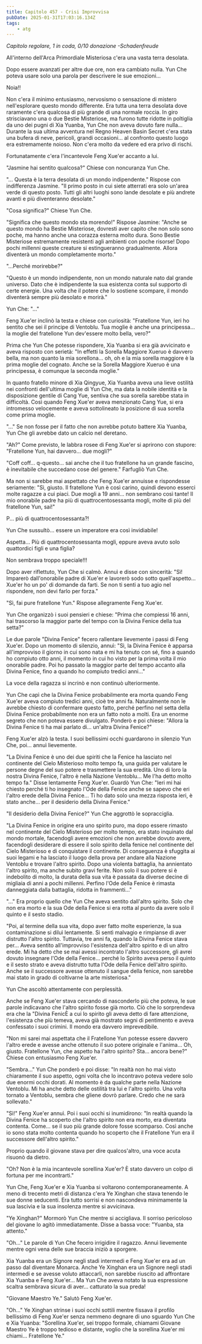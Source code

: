 ```yaml
---
title: Capitolo 457 - Crisi Improvvisa
pubDate: 2025-01-31T17:03:16.134Z
tags:
    - atg
---
```



<em>Capitolo regolare,
1 in coda, 0/10 donazione</em>
<em>-Schadenfreude</em>


All'interno dell'Arca Primordiale Misteriosa c'era una vasta terra desolata.


Dopo essere avanzati per altre due ore, non era cambiato nulla. Yun Che poteva usare solo una parola per descrivere le sue emozioni...


Noia!!


Non c'era il minimo entusiasmo, nervosismo o sensazione di mistero nell'esplorare questo mondo differente. Era tutta una terra desolata dove raramente c'era qualcosa di più grande di una normale roccia. In giro strisciavano una o due Bestie Misteriose, ma furono tutte ridotte in poltiglia da uno dei pugni di Xia Yuanba, Yun Che non aveva dovuto fare nulla... Durante la sua ultima avventura nel Regno Heaven Basin Secret c'era stata una bufera di neve, pericoli, grandi occasioni... al confronto questo luogo era estremamente noioso. Non c'era molto da vedere ed era privo di rischi.


Fortunatamente c'era l'incantevole Feng Xue'er accanto a lui.


"Jasmine hai sentito qualcosa?" Chiese con noncuranza Yun Che.


"... Questa è la terra desolata di un mondo indipendente." Rispose con indifferenza Jasmine. "Il primo posto in cui siete atterrati era solo un'area verde di questo posto. Tutti gli altri luoghi sono lande desolate e più andrete avanti e più diventeranno desolate."


"Cosa significa?" Chiese Yun Che.


"Significa che questo mondo sta morendo!" Rispose Jasmine: "Anche se questo mondo ha Bestie Misteriose, dovresti aver capito che non solo sono poche, ma hanno anche una corazza esterna molto dura. Sono Bestie Misteriose estremamente resistenti agli ambienti con poche risorse! Dopo pochi millenni queste creature si estingueranno gradualmente. Allora diventerà un mondo completamente morto."


"...Perché morirebbe?"


"Questo è un mondo indipendente, non un mondo naturale nato dal grande universo. Dato che è indipendente la sua esistenza conta sul supporto di certe energie. Una volta che il potere che lo sostiene scompare, il mondo diventerà sempre più desolato e morirà."


Yun Che: "..."


Feng Xue'er inclinò la testa e chiese con curiosità: "Fratellone Yun, ieri ho sentito che sei il principe di Ventoblu. Tua moglie è anche una principessa... la moglie del fratellone Yun dev'essere molto bella, vero?"


Prima che Yun Che potesse rispondere, Xia Yuanba si era già avvicinato e aveva risposto con serietà: "In effetti la Sorella Maggiore Xueruo è davvero bella, ma non quanto la mia sorellona... oh, oh e la mia sorella maggiore è la prima moglie del cognato. Anche se la Sorella Maggiore Xueruo è una principessa, è comunque la seconda moglie."


In quanto fratello minore di Xia Qingyue, Xia Yuanba aveva una lieve ostilità nei confronti dell'ultima moglie di Yun Che, ma data la nobile identità e la disposizione gentile di Cang Yue, sentiva che sua sorella sarebbe stata in difficoltà. Così quando Feng Xue'er aveva menzionato Cang Yue, si era intromesso velocemente e aveva sottolineato la posizione di sua sorella come prima moglie.


"..." Se non fosse per il fatto che non avrebbe potuto battere Xia Yuanba, Yun Che gli avrebbe dato un calcio nel deretano.


"Ah?" Come previsto, le labbra rosee di Feng Xue'er si aprirono con stupore: "Fratellone Yun, hai davvero... due mogli?"


"Coff coff... q-questo... sai anche che il tuo fratellone ha un grande fascino, è inevitabile che succedano cose del genere." Farfugliò Yun Che.


Ma non si sarebbe mai aspettato che Feng Xue'er annuisse e rispondesse seriamente: "Sì, giusto. Il fratellone Yun è così carino, quindi devono esserci molte ragazze a cui piaci. Due mogli a 19 anni... non sembrano così tante! Il mio onorabile padre ha più di quattrocentosessanta mogli, molte di più del fratellone Yun, sai!"


P... più di quattrocentosessanta?!


Yun Che sussultò... essere un imperatore era così invidiabile!


Aspetta... Più di quattrocentosessanta mogli, eppure aveva avuto solo quattordici figli e una figlia?


Non sembrava troppo speciale!!!


Dopo aver riflettuto, Yun Che si calmò. Annuì e disse con sincerità: "Sì! Imparerò dall'onorabile padre di Xue'er e lavorerò sodo sotto quell'aspetto... Xue'er ho un po' di domande da farti. Se non ti senti a tuo agio nel rispondere, non devi farlo per forza."


"Sì, fai pure fratellone Yun." Rispose allegramente Feng Xue'er.


Yun Che organizzò i suoi pensieri e chiese: "Prima che compiessi 16 anni, hai trascorso la maggior parte del tempo con la Divina Fenice della tua setta?"


Le due parole "Divina Fenice" fecero rallentare lievemente i passi di Feng Xue'er. Dopo un momento di silenzio, annuì: "Sì, la Divina Fenice è apparsa all'improvviso il giorno in cui sono nata e mi ha tenuto con sé, fino a quando ho compiuto otto anni, il momento in cui ho visto per la prima volta il mio onorabile padre. Poi ho passato la maggior parte del tempo accanto alla Divina Fenice, fino a quando ho compiuto tredici anni..."


La voce della ragazza si incrinò e non continuò ulteriormente.


Yun Che capì che la Divina Fenice probabilmente era morta quando Feng Xue'er aveva compiuto tredici anni, cioè tre anni fa. Naturalmente non le avrebbe chiesto di confermare questo fatto, perché perfino nel setta della Divina Fenice probabilmente non era un fatto noto a molti. Era un enorme segreto che non poteva essere divulgato. Ponderò e poi chiese: "Allora la Divina Fenice ti ha mai parlato di... un'altra Divina Fenice?"


Feng Xue'er alzò la testa. I suoi bellissimi occhi guardarono in silenzio Yun Che, poi... annuì lievemente.


"La Divina Fenice è uno dei due spiriti che la Fenice ha lasciato nel continente del Cielo Misterioso molto tempo fa, una guida per valutare le persone degne del suo potere e trasmettere la sua eredità. Uno di loro la nostra Divina Fenice, l'altro è nella Nazione Ventoblu... Me l'ha detto molto tempo fa." Disse lentamente Feng Xue'er. Guardò Yun Che: "Ieri mi hai chiesto perché ti ho insegnato l'Ode della Fenice anche se sapevo che eri l'altro erede della Divina Fenice... Ti ho dato solo una mezza risposta ieri, è stato anche... per il desiderio della Divina Fenice."


"Il desiderio della Divina Fenice?" Yun Che aggrottò le sopracciglia.


"La Divina Fenice in origine era uno spirito puro, ma dopo essere rimasto nel continente del Cielo Misterioso per molto tempo, era stato inquinato dal mondo mortale, facendogli avere emozioni che non avrebbe dovuto avere, facendogli desiderare di essere il solo spirito della fenice nel continente del Cielo Misterioso e di conquistare il continente. Di conseguenza è sfuggita ai suoi legami e ha lasciato il luogo della prova per andare alla Nazione Ventoblu e trovare l'altro spirito. Dopo una violenta battaglia, ha annientato l'altro spirito, ma anche subito gravi ferite. Non solo il suo potere si è indebolito di molto, la durata della sua vita è passata da diverse decine di migliaia di anni a pochi millenni. Perfino l'Ode della Fenice è rimasta danneggiata dalla battaglia, ridotta in frammenti..."


"..." Era proprio quello che Yun Che aveva sentito dall'altro spirito. Solo che non era morto e la sua Ode della Fenice si era rotta al punto da avere solo il quinto e il sesto stadio.


"Poi, al termine della sua vita, dopo aver fatto molte esperienze, la sua contaminazione si diluì lentamente. Si sentì malvagio e rimpianse di aver distrutto l'altro spirito. Tuttavia, tre anni fa, quando la Divina Fenice stava per... Aveva sentito all'improvviso l'esistenza dell'altro spirito e di un altro erede. Mi ha detto che se mai avessi incontrato l'altro successore, gli avrei dovuto insegnare l'Ode della Fenice... perché lo Spirito aveva perso il quinto e il sesto strato e aveva distrutto tutta l'Ode della Fenice dell'altro spirito. Anche se il successore avesse ottenuto il sangue della fenice, non sarebbe mai stato in grado di coltivarne la arte misteriosa."


Yun Che ascoltò attentamente con perplessità.


Anche se Feng Xue'er stava cercando di nasconderlo più che poteva, le sue parole indicavano che l'altro spirito fosse già morto. Ciò che lo sorprendeva era che la "Divina FenicÈ a cui lo spirito gli aveva detto di fare attenzione, l'esistenza che più temeva, aveva già mostrato segni di pentimento e aveva confessato i suoi crimini. Il mondo era davvero imprevedibile.


"Non mi sarei mai aspettata che il Fratellone Yun potesse essere davvero l'altro erede e avesse anche ottenuto il suo potere originale e l'anima... Oh, giusto. Fratellone Yun, che aspetto ha l'altro spirito? Sta... ancora bene?" Chiese con entusiasmo Feng Xue'er.


"Sembra..." Yun Che ponderò e poi disse: "In realtà non ho mai visto chiaramente il suo aspetto, ogni volta che lo incontravo poteva vedere solo due enormi occhi dorati. Al momento è da qualche parte nella Nazione Ventoblu. Mi ha anche detto delle ostilità tra lui e l'altro spirito. Una volta tornato a Ventoblu, sembra che gliene dovrò parlare. Credo che ne sarà sollevato."


"Sì!" Feng Xue'er annuì. Poi i suoi occhi si inumidirono: "In realtà quando la Divina Fenice ha scoperto che l'altro spirito non era morto, era diventata contenta. Come... se il suo più grande dolore fosse scomparso. Così anche io sono stata molto contenta quando ho scoperto che il Fratellone Yun era il successore dell'altro spirito."


Proprio quando il giovane stava per dire qualcos'altro, una voce acuta risuonò da dietro.


"Oh? Non è la mia incantevole sorellina Xue'er? È stato davvero un colpo di fortuna per me incontrarti."


Yun Che, Feng Xue'er e Xia Yuanba si voltarono contemporaneamente. A meno di trecento metri di distanza c'era Ye Xinghan che stava tenendo le sue donne seducenti. Era tutto sorrisi e non nascondeva minimamente la sua lascivia e la sua insolenza mentre si avvicinava.


"Ye Xinghan?" Mormorò Yun Che mentre si accigliava. Il sorriso pericoloso del giovane lo agitò immediatamente. Disse a bassa voce: "Yuanba, sta attento."


"Oh..." Le parole di Yun Che fecero irrigidire il ragazzo. Annuì lievemente mentre ogni vena delle sue braccia iniziò a sporgere.


Xia Yuanba era un Signore negli stadi intermedi e Feng Xue'er era ad un passo dal diventare Monarca. Anche Ye Xinghan era un Signore negli stadi intermedi e se avesse voluto attaccarli, non sarebbe riuscito ad affrontare Xia Yuanba e Feng Xue'er... Ma Yun Che aveva notato la sua espressione scaltra sembrava sicura di aver... catturato la sua preda!


"Giovane Maestro Ye." Salutò Feng Xue'er.


"Oh..." Ye Xinghan strinse i suoi occhi sottili mentre fissava il profilo bellissimo di Feng Xue'er senza nemmeno degnare di uno sguardo Yun Che e Xia Yuanba: "Sorellina Xue'er, sei troppo formale, chiamami Giovane Maestro Ye è troppo tedioso e distante, voglio che la sorellina Xue'er mi chiami... Fratellone Ye."
                                


                                




